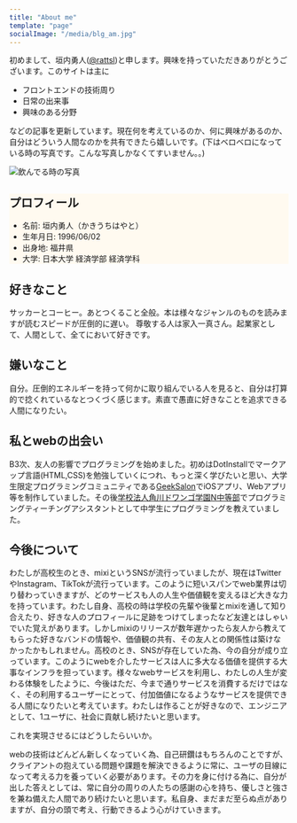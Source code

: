 ```yaml
---
title: "About me"
template: "page"
socialImage: "/media/blg_am.jpg"
---
```


初めまして、垣内勇人([@rattsl](https://twitter.com/rattsl))と申します。興味を持っていただきありがとうございます。このサイトは主に

* フロントエンドの技術周り
* 日常の出来事
* 興味のある分野

などの記事を更新しています。現在何を考えているのか、何に興味があるのか、自分はどういう人間なのかを共有できたら嬉しいです。(下はベロベロになっている時の写真です。こんな写真しかなくてすいません。。)

![飲んでる時の写真](/media/blg_am.jpg)

<div style="background-color: #fffaf0;">

## プロフィール

* 名前: 垣内勇人（かきうちはやと）
* 生年月日: 1996/06/02
* 出身地: 福井県
* 大学: 日本大学 経済学部 経済学科

</div>

## 好きなこと
サッカーとコーヒー。あとつくること全般。本は様々なジャンルのものを読みますが読むスピードが圧倒的に遅い。 
尊敬する人は家入一真さん。起業家として、人間として、全てにおいて好きです。

## 嫌いなこと
自分。圧倒的エネルギーを持って何かに取り組んでいる人を見ると、自分は打算的で捻くれているなとつくづく感じます。素直で愚直に好きなことを追求できる人間になりたい。

## 私とwebの出会い

B3次、友人の影響でプログラミングを始めました。初めはDotInstallでマークアップ言語(HTML,CSS)を勉強していくにつれ、もっと深く学びたいと思い、大学生限定プログラミングコミュニティである[GeekSalon](https://geek-salon.com/)でiOSアプリ、Webアプリ等を制作していました。その後[学校法人角川ドワンゴ学園N中等部](https://n-jr.jp/)でプログラミングティーチングアシスタントとして中学生にプログラミングを教えていました。

## 今後について
わたしが高校生のとき、mixiというSNSが流行っていましたが、現在はTwitterやInstagram、TikTokが流行っています。このように短いスパンでweb業界は切り替わっていきますが、どのサービスも人の人生や価値観を変えるほど大きな力を持っています。わたし自身、高校の時は学校の先輩や後輩とmixiを通して知り合えたり、好きな人のプロフィールに足跡をつけてしまったなど友達とはしゃいでいた覚えがあります。しかしmixiのリリースが数年遅かったら友人から教えてもらった好きなバンドの情報や、価値観の共有、その友人との関係性は築けなかったかもしれません。高校のとき、SNSが存在していた為、今の自分が成り立っています。このようにwebを介したサービスは人に多大なる価値を提供する大事なインフラを担っています。様々なwebサービスを利用し、わたしの人生が変わる体験をしたように、今後はただ、今まで通りサービスを消費するだけではなく、その利用するユーザーにとって、付加価値になるようなサービスを提供できる人間になりたいと考えています。わたしは作ることが好きなので、エンジニアとして、1ユーザに、社会に貢献し続けたいと思います。

これを実現させるにはどうしたらいいか。

webの技術はどんどん新しくなっていく為、自己研鑽はもちろんのことですが、クライアントの抱えている問題や課題を解決できるように常に、ユーザの目線になって考える力を養っていく必要があります。その力を身に付ける為に、自分が出した答えとしては、常に自分の周りの人たちの感謝の心を持ち、優しさと強さを兼ね備えた人間であり続けたいと思います。私自身、まだまだ至らぬ点がありますが、自分の頭で考え、行動できるよう心がけていきます。




